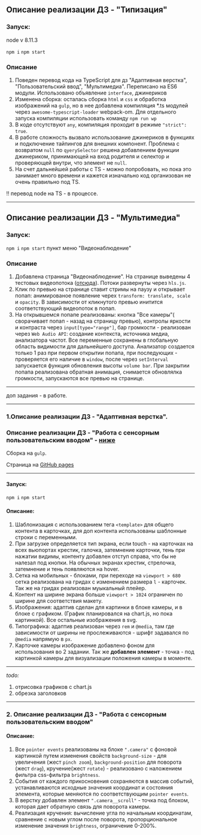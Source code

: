 ## Описание реализации ДЗ - "Типизация"
 
### Запуск:

node v 8.11.3

`npm i`
`npm start`

### Описание 

1. Поведен перевод кода на TypeScript для дз "Адаптивная верстка", "Пользовательский ввод", "Мультимедиа". Переписано на ES6 модули. Использовано объявление `interface`, джинериков
2. Изменена сборка: осталась сборка `html` и `css` и обработка изображений на `gulp`, но в нее добавлена компиляция *.ts модулей через `awesome-typescript-loader` webpack-om. Для отдельного запуска компиляции использовать команду `npm run wp`  
3. В коде отсутствуют `any`, компиляция проходит в режиме `"strict": true`. 
4. В работе сложность вызвало использование джинериков в функциях и подключение тайпингов для внешних компонент. Проблема с возвратом `null` по `qyerySelector` решена добавлением функции  джинериком, принимающей на вход родителя и селектор и проверяющей внутри, что элемент не `null`.
5. На счет дальнейшей работы с TS - можно попробовать, но пока это занимает много времени и кажется изначально код организован не очень правильно под TS. 


!! перевод node на TS - в процессе.  


____________________________________________________________




## Описание реализации ДЗ - "Мультимедиа"
 
### Запуск:

`npm i`
`npm start`
пункт меню "Видеонаблюдение"

### Описание 

1. Добавлена страница "Видеонаблюдение". На странице выведены 4 тестовых видеопотока ([отсюда](https://github.com/mad-gooze/shri-2018-2-multimedia-homework/blob/master/streams/README.md)). Потоки развернуты через `hls.js`.
1. Клик по превью на странице ставит стримы на паузу и открывает попап: анимированое появление черех `transform: translate, scale` и `opacity`. В зависимости от кликнутого превью инитится соответствующий видеопоток в попап. 
1. На открывшемся попапе реализованы: кнопка "Все камеры"( сворачивает попап - назад на страницу превью), контролы яркости и контраста через `input[type="range"]`,
бар громкости - реализован через `Web Audio API`: создание контекста, источника медиа, анализатора частот. Все переменные сохранены в глобальную область видимости для дальнейшего доступа. Анализатор создается только 1 раз при первом открытии попапа, при последующих - проверяется его наличие в `window`, после через `setInterval` запускается функция обновления высоты `volume bar`. При закрытии попапа реализована обратная анимация, снимается обновлялка громкости, запускаются все превью на странице.

*** 
доп задания - в работе. 







_____________________________________________________


### 1.Описание реализации ДЗ - "Адаптивная верстка".

### Описание реализации ДЗ - "Работа с сенсорным пользовательским вводом" - [ниже](#2-Описание-реализации-ДЗ---Работа-с-сенсорным-пользовательским-вводом)
Сборка на `gulp`.

Страница на [GitHub pages](https://fox-tracks.github.io/shri-2018_hw1_rwd/dist)

-----------------

#### Запуск:

`npm i`
`npm start`


#### Описание:
1. Шаблонизация с использованием тега `<template>` для общего контента в карточках, для доп контента использованы шаблонные строки c переменными.
1. При загрузке определяется тип экрана, если touch - на карточках на всех вьюпортах крестик, галочка, затемнение карточки, тень при нажатии видимы,
контенту добавлен отступ справа, что бы не налезал под кнопки. На обычных экранах крестик, стрелочка, затемнение и тень появляются на hover.
1. Сетка на мобильных - блоками, при переходе на `viewport > 680` сетка реализована на гридах с изменением размера `l` - карточек.
Так же на гридах реализован муыкальный плейер.
1. Контент на ширине экрана больше `viewport > 1024` ограничен по ширине для соответствия макету.
1. Изображения: адаптив сделан для картинки в блоке камеры, и в блоке с графиком. (График планировался на chart.js, но пока картинкой).
Все остальные изображения в svg.
1. Типографика: адаптив реализован через `rem`  и `@media`, там где зависимости от ширины не прослеживаются - шрифт задавался по `@media` напрямую в `px`.
1. Карточке камеры изображение добавлено фоном для использования во 2 задании.
Так же **добавлен элемент** - точка - под картинкой камеры для визуализации положения камеры в моменте.


------------------
_todo:_
1. отрисовка графиков с chart.js
2. обрезка заголовков


------------------
### 2. Описание реализации ДЗ - "Работа с сенсорным пользовательским вводом"

#### Описание:
1. Все `pointer events` реализованы на блоке `".camera"` с фоновой картинкой путем изменения свойств `background-size` - для увеличения (жест `pinch zoom`), `background-position` для поворота (жест `drag`), кручение(жест `rotate`) - реализовано с наложением фильтра css-фильтра `brightness`. 
1. События от каждого прикосновения сохраняются в массив событий, устанавливаются исходные значения координат и состояния элемента, которые меняются по соответствующим `pointer events`. 
1. В верстку добавлен элемент `".camera__scroll"` - точка под блоком, которая дает обратную связь для поворота камеры.
1. Реализация кручения: вычисление угла по начальным координатам, сравнение с новым углом после поворота, пропорциональное изменение значения `brightness`, ограничение 0-200%.

